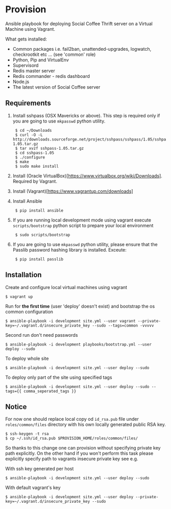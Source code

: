 # Provision 

Ansible playbook for deploying Social Coffee Thrift server on a Virtual Machine using Vagrant. 

What gets installed:

* Common packages i.e. fail2ban, unattended-upgrades, logwatch, checkrootkit etc ... (see 'common' role)
* Python, Pip and VirtualEnv
* Supervisord
* Redis master server
* Redis commander - redis dashboard
* Node.js
* The latest version of Social Coffee server

## Requirements 

1. Install sshpass (OSX Mavericks or above). This step is required only if you are going to use `mkpasswd` python utility. 
    
        $ cd ~/Downloads
        $ curl -O -L http://downloads.sourceforge.net/project/sshpass/sshpass/1.05/sshpass-1.05.tar.gz
        $ tar xvzf sshpass-1.05.tar.gz
        $ cd sshpass-1.05
        $ ./configure
        $ make
        $ sudo make install

2. Install (Oracle VirtualBox)[https://www.virtualbox.org/wiki/Downloads]. Required by Vagrant.
3. Install (Vagrant)[https://www.vagrantup.com/downloads]
4. Install Ansible
    
        $ pip install ansible 

5. If you are running local development mode using vagrant execute `scripts/bootstrap` python script to prepare your local environment

        $ sudo scripts/bootstrap

6. If you are going to use `mkpasswd` python utility, please ensure that the Passlib password hashing library is installed. Exceute:

        $ pip install passlib

## Installation

Create and configure local virtual machines using vagrant

    $ vagrant up

Run for **the first time** (user 'deploy' doesn't exist) and bootstrap the os common configuration
    
    $ ansible-playbook -i development site.yml --user vagrant --private-key=~/.vagrant.d/insecure_private_key --sudo --tags=common -vvvvv

Second run don't need passwords
    
    $ ansible-playbook -i development playbooks/bootstrap.yml --user deploy --sudo

To deploy whole site

    $ ansible-playbook -i development site.yml --user deploy --sudo

To deploy only part of the site using specified tags

    $ ansible-playbook -i development site.yml --user deploy --sudo --tags={{ comma_seperated_tags }}

## Notice

For now one should replace local copy od `id_rsa.pub` file under `roles/common/files` directory with his own 
locally generated public RSA key.

    $ ssh-keygen -t rsa   
    $ cp ~/.ssh/id_rsa.pub $PROVISION_HOME/roles/common/files/

So thanks to this change one can provision without specifying private key path explicitly. On the other hand if you won't perform 
this task please explicitly specify path to vagrants insecure private key see e.g.

With ssh key generated per host

    $ ansible-playbook -i development site.yml --user deploy --sudo

With default vagrant's key

    $ ansible-playbook -i development site.yml --user deploy --private-key=~/.vagrant.d/insecure_private_key --sudo